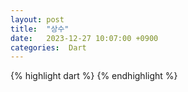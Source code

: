 ```yaml
---
layout: post
title:  "상수"
date:   2023-12-27 10:07:00 +0900
categories:  Dart
---
```


{% highlight dart %}
{% endhighlight %}
